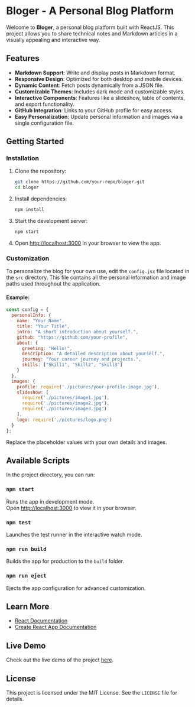 # Bloger - A Personal Blog Platform

Welcome to **Bloger**, a personal blog platform built with ReactJS. This project allows you to share technical notes and Markdown articles in a visually appealing and interactive way.

## Features

- **Markdown Support**: Write and display posts in Markdown format.
- **Responsive Design**: Optimized for both desktop and mobile devices.
- **Dynamic Content**: Fetch posts dynamically from a JSON file.
- **Customizable Themes**: Includes dark mode and customizable styles.
- **Interactive Components**: Features like a slideshow, table of contents, and export functionality.
- **GitHub Integration**: Links to your GitHub profile for easy access.
- **Easy Personalization**: Update personal information and images via a single configuration file.

## Getting Started

### Installation

1. Clone the repository:
   ```bash
   git clone https://github.com/your-repo/bloger.git
   cd bloger
   ```

2. Install dependencies:
   ```bash
   npm install
   ```

3. Start the development server:
   ```bash
   npm start
   ```

4. Open [http://localhost:3000](http://localhost:3000) in your browser to view the app.

### Customization

To personalize the blog for your own use, edit the `config.jsx` file located in the `src` directory. This file contains all the personal information and image paths used throughout the application.

#### Example:
```javascript
const config = {
  personalInfo: {
    name: "Your Name",
    title: "Your Title",
    intro: "A short introduction about yourself.",
    github: "https://github.com/your-profile",
    about: {
      greeting: "Hello!",
      description: "A detailed description about yourself.",
      journey: "Your career journey and projects.",
      skills: ["Skill1", "Skill2", "Skill3"]
    }
  },
  images: {
    profile: require('./pictures/your-profile-image.jpg'),
    slideshow: [
      require('./pictures/image1.jpg'),
      require('./pictures/image2.jpg'),
      require('./pictures/image3.jpg')
    ],
    logo: require('./pictures/logo.png')
  }
};
```

Replace the placeholder values with your own details and images.

## Available Scripts

In the project directory, you can run:

### `npm start`

Runs the app in development mode.\
Open [http://localhost:3000](http://localhost:3000) to view it in your browser.

### `npm test`

Launches the test runner in the interactive watch mode.

### `npm run build`

Builds the app for production to the `build` folder.

### `npm run eject`

Ejects the app configuration for advanced customization.

## Learn More

- [React Documentation](https://reactjs.org/)
- [Create React App Documentation](https://facebook.github.io/create-react-app/docs/getting-started)

## Live Demo

Check out the live demo of the project [here](https://your-live-demo-link.com).

## License

This project is licensed under the MIT License. See the `LICENSE` file for details.
